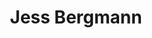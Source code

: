 ---
title: Jess Bergmann
organization: Humanitarian OpenStreetMap Team
country: Uganda
image: https://www.hotosm.org/uploads/jessica-bergmann.jpg
talk: "#LetGirlsMap: YouthMappers Growing Female Open Data Leaders"
permalink: /speakers/#jess-bergmann
---
